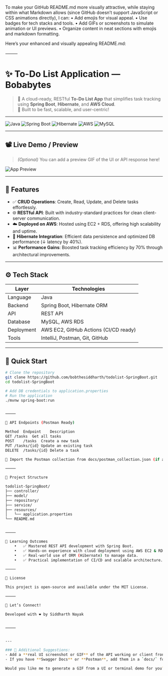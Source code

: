 To make your GitHub README.md more visually attractive, while staying within what Markdown allows (since GitHub doesn’t support JavaScript or CSS animations directly), I can:
	•	Add emojis for visual appeal.
	•	Use badges for tech stacks and tools.
	•	Add GIFs or screenshots to simulate animation or UI previews.
	•	Organize content in neat sections with emojis and markdown formatting.

Here’s your enhanced and visually appealing README.md:

⸻


# ✨ To-Do List Application — Bobabytes

> 📅 A cloud-ready, RESTful **To-Do List App** that simplifies task tracking using **Spring Boot**, **Hibernate**, and **AWS Cloud**.  
> 🚀 Built to be fast, scalable, and user-centric!

---

![Java](https://img.shields.io/badge/Java-%23ED8B00.svg?style=for-the-badge&logo=openjdk&logoColor=white)
![Spring Boot](https://img.shields.io/badge/Spring%20Boot-6DB33F?style=for-the-badge&logo=spring-boot&logoColor=white)
![Hibernate](https://img.shields.io/badge/Hibernate-59666C?style=for-the-badge&logo=hibernate&logoColor=white)
![AWS](https://img.shields.io/badge/AWS-FF9900?style=for-the-badge&logo=amazonaws&logoColor=white)
![MySQL](https://img.shields.io/badge/MySQL-005C84?style=for-the-badge&logo=mysql&logoColor=white)

---

## 📽️ Live Demo / Preview

> *(Optional)* You can add a preview GIF of the UI or API response here!

![App Preview](https://media.giphy.com/media/v1.Y2lkPTc5MGI3NjExdHA0bDI5N3R3cnhrZXgwcHBmY3A1MW5yd2U3azF6dWh1dGt3NXY4OCZlcD12MV9naWZzX3NlYXJjaCZjdD1n/3o7aD2saalBwwftBIY/giphy.gif)

---

## 🌟 Features

- ✅ **CRUD Operations**: Create, Read, Update, and Delete tasks effortlessly.
- 🌐 **RESTful API**: Built with industry-standard practices for clean client-server communication.
- ☁️ **Deployed on AWS**: Hosted using EC2 + RDS, offering high scalability and uptime.
- 🧠 **Hibernate Integration**: Efficient data persistence and optimized DB performance (↓ latency by 40%).
- 📊 **Performance Gains**: Boosted task tracking efficiency by 70% through architectural improvements.

---

## ⚙️ Tech Stack

| Layer       | Technologies                            |
|------------|------------------------------------------|
| Language    | Java                                     |
| Backend     | Spring Boot, Hibernate ORM               |
| API         | REST API                                 |
| Database    | MySQL, AWS RDS                           |
| Deployment  | AWS EC2, GitHub Actions (CI/CD ready)    |
| Tools       | IntelliJ, Postman, Git, GitHub           |

---

## 🚀 Quick Start

```bash
# Clone the repository
git clone https://github.com/bobthesiddharth/todolist-SpringBoot.git
cd todolist-SpringBoot

# Add DB credentials to application.properties
# Run the application
./mvnw spring-boot:run


⸻

🔁 API Endpoints (Postman Ready)

Method	Endpoint	Description
GET	/tasks	Get all tasks
POST	/tasks	Create a new task
PUT	/tasks/{id}	Update an existing task
DELETE	/tasks/{id}	Delete a task

🧪 Import the Postman collection from docs/postman_collection.json (if available)

⸻

📁 Project Structure

todolist-SpringBoot/
├── controller/
├── model/
├── repository/
├── service/
├── resources/
│   └── application.properties
└── README.md


⸻

🎯 Learning Outcomes
	•	✅ Mastered REST API development with Spring Boot.
	•	✅ Hands-on experience with cloud deployment using AWS EC2 & RDS.
	•	✅ Real-world use of ORM (Hibernate) to manage data.
	•	✅ Practical implementation of CI/CD and scalable architecture.

⸻

📜 License

This project is open-source and available under the MIT License.

⸻

🙌 Let’s Connect!

Developed with ❤️ by Siddharth Nayak


⸻


---

### 🔧 Additional Suggestions:
- Add a **real UI screenshot or GIF** of the API working or client front-end if applicable.
- If you have **Swagger Docs** or **Postman**, add them in a `docs/` folder and link it.

Would you like me to generate a GIF from a UI or terminal demo for you?
